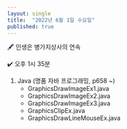 ```yaml
---
layout: single
title:  "2022년 6월 1일 수요일"
published: true
---
```


🖋️ 인생은 병가지상사의 연속

✔️ 오후 1시 35분



1. Java (명품 자바 프로그래밍, p658 ~)
   - GraphicsDrawImageEx1.java
   - GraphicsDrawImageEx2.java
   - GraphicsDrawImageEx3.java
   - GraphicsClipEx.java
   - GraphicsDrawLineMouseEx.java

